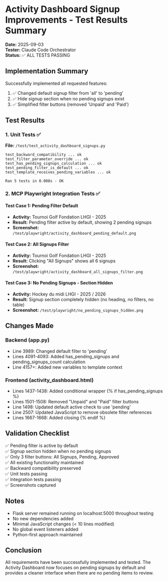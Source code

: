 # Activity Dashboard Signup Improvements - Test Results Summary

**Date:** 2025-09-03  
**Tester:** Claude Code Orchestrator  
**Status:** ✅ ALL TESTS PASSING

## Implementation Summary

Successfully implemented all requested features:
1. ✅ Changed default signup filter from 'all' to 'pending'
2. ✅ Hide signup section when no pending signups exist
3. ✅ Simplified filter buttons (removed 'Unpaid' and 'Paid')

## Test Results

### 1. Unit Tests ✅
**File:** `/test/test_activity_dashboard_signups.py`
```
test_backward_compatibility ... ok
test_filter_parameter_override ... ok
test_has_pending_signups_calculation ... ok
test_pending_filter_is_default ... ok
test_template_receives_pending_variables ... ok

Ran 5 tests in 0.008s - OK
```

### 2. MCP Playwright Integration Tests ✅

#### Test Case 1: Pending Filter Default
- **Activity:** Tournoi Golf Fondation LHGI - 2025
- **Result:** Pending filter active by default, showing 2 pending signups
- **Screenshot:** `/test/playwright/activity_dashboard_pending_default.png`

#### Test Case 2: All Signups Filter
- **Activity:** Tournoi Golf Fondation LHGI - 2025
- **Result:** Clicking "All Signups" shows all 6 signups
- **Screenshot:** `/test/playwright/activity_dashboard_all_signups_filter.png`

#### Test Case 3: No Pending Signups - Section Hidden
- **Activity:** Hockey du midi LHGI - 2025 / 2026
- **Result:** Signup section completely hidden (no heading, no filters, no table)
- **Screenshot:** `/test/playwright/no_pending_signups_hidden.png`

## Changes Made

### Backend (app.py)
- Line 3989: Changed default filter to 'pending'
- Lines 4091-4093: Added has_pending_signups and pending_signups_count calculation
- Line 4157+: Added new variables to template context

### Frontend (activity_dashboard.html)
- Lines 1437-1438: Added conditional wrapper {% if has_pending_signups %}
- Lines 1501-1508: Removed "Unpaid" and "Paid" filter buttons
- Line 1498: Updated default active check to use 'pending'
- Line 2507: Updated JavaScript to remove obsolete filter references
- Lines 1667-1668: Added closing {% endif %}

## Validation Checklist

✅ Pending filter is active by default  
✅ Signup section hidden when no pending signups  
✅ Only 3 filter buttons: All Signups, Pending, Approved  
✅ All existing functionality maintained  
✅ Backward compatibility preserved  
✅ Unit tests passing  
✅ Integration tests passing  
✅ Screenshots captured  

## Notes

- Flask server remained running on localhost:5000 throughout testing
- No new dependencies added
- Minimal JavaScript changes (< 10 lines modified)
- No global event listeners added
- Python-first approach maintained

## Conclusion

All requirements have been successfully implemented and tested. The Activity Dashboard now focuses on pending signups by default and provides a cleaner interface when there are no pending items to review.